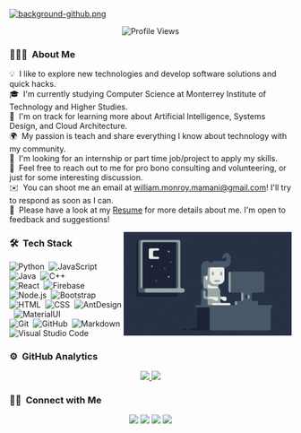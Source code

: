 [![background-github.png](https://i.postimg.cc/Px0RLVyd/background-github.png)](https:///www.linkedin.com/in/william-monroy)

<p align="center"> <img src="https://komarev.com/ghpvc/?username=william-monroy&label=Views&color=blue&style=plastic" alt="Profile Views" /> </p>

### 👨🏻‍💻 &nbsp;About Me

💡 &nbsp;I like to explore new technologies and develop software solutions and quick hacks.\
🎓 &nbsp;I'm currently studying Computer Science at Monterrey Institute of Technology and Higher Studies.\
🌱 &nbsp;I'm on track for learning more about Artificial Intelligence, Systems Design, and Cloud Architecture.\
🌍 &nbsp;My passion is teach and share everything I know about technology with my community.\
💼 &nbsp;I'm looking for an internship or part time job/project to apply my skills.\
💬 &nbsp;Feel free to reach out to me for pro bono consulting and volunteering, or just for some interesting discussion.\
✉️ &nbsp;You can shoot me an email at william.monroy.mamani@gmail.com! I'll try to respond as soon as I can.\
📄 &nbsp;Please have a look at my [Resume](https://drive.google.com/file/d/1cRx3vqs0IGIeWMCux_zkcca-MljAPuLt/view?usp=sharing) for more details about me. I'm open to feedback and suggestions!

<img alt="Night Coding" src="https://raw.githubusercontent.com/AVS1508/AVS1508/master/assets/Night-Coding.gif" align="right"/>

### 🛠 &nbsp;Tech Stack

![Python](https://img.shields.io/badge/-Python-05122A?style=flat&logo=python)&nbsp;
![JavaScript](https://img.shields.io/badge/-JavaScript-05122A?style=flat&logo=javascript)&nbsp;
![Java](https://img.shields.io/badge/-Java-05122A?style=flat&logo=Java&logoColor=FFA518)&nbsp;
![C++](https://img.shields.io/badge/-C++-05122A?style=flat&logo=C%2B%2B&logoColor=00599C)&nbsp;\
![React](https://img.shields.io/badge/-React-05122A?style=flat&logo=react)&nbsp;
![Firebase](https://img.shields.io/badge/-Firebase-05122A?style=flat&logo=firebase)&nbsp;
![Node.js](https://img.shields.io/badge/-Node.js-05122A?style=flat&logo=node.js)&nbsp;
![Bootstrap](https://img.shields.io/badge/-Bootstrap-05122A?style=flat&logo=bootstrap&logoColor=563D7C)\
![HTML](https://img.shields.io/badge/-HTML-05122A?style=flat&logo=HTML5)&nbsp;
![CSS](https://img.shields.io/badge/-CSS-05122A?style=flat&logo=CSS3&logoColor=1572B6)&nbsp;
![AntDesign](https://img.shields.io/badge/-AntDesign-05122A?style=flat&logo=ant-design)&nbsp;
![MaterialUI](https://img.shields.io/badge/-MaterialUI-05122A?style=flat&logo=materialui)&nbsp; \
![Git](https://img.shields.io/badge/-Git-05122A?style=flat&logo=git)&nbsp;
![GitHub](https://img.shields.io/badge/-GitHub-05122A?style=flat&logo=github)&nbsp;
![Markdown](https://img.shields.io/badge/-Markdown-05122A?style=flat&logo=markdown)
![Visual Studio Code](https://img.shields.io/badge/-Visual%20Studio%20Code-05122A?style=flat&logo=visual-studio-code&logoColor=007ACC)&nbsp;

### ⚙️ &nbsp;GitHub Analytics

<p align="center">
<a href="https://github.com/william-monroy">
  <img height="180em" src="https://github-readme-stats-eight-theta.vercel.app/api?username=william-monroy&show_icons=true&theme=algolia&include_all_commits=true&count_private=true"/>
  <img height="180em" src="https://github-readme-stats-eight-theta.vercel.app/api/top-langs/?username=william-monroy&layout=compact&langs_count=8&theme=algolia"/>
</a>
</p>

### 🤝🏻 &nbsp;Connect with Me

<p align="center">
<a href="https://www.linkedin.com/in/william-monroy/"><img src="https://img.shields.io/badge/-William%20Frank%20Monroy%20Mamani-0077B5?style=flat&logo=Linkedin&logoColor=white"/></a>
<a href="mailto:william_monroy777@hotmail.com"><img src="https://img.shields.io/badge/-william_monroy777@hotmail.com-D14836?style=flat&logo=Gmail&logoColor=white"/></a>
<a href="https://www.instagram.com/william.monroy.m/"><img src="https://img.shields.io/badge/-@william.monroy.m-E4405F?style=flat&logo=Instagram&logoColor=white"/></a>
<a href="https://www.facebook.com/william.monroy.m/"><img src="https://img.shields.io/badge/-@william.monroy.m-1877F2?style=flat&logo=Facebook&logoColor=white"/></a>
</p>
